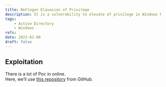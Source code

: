 ```yaml
---
title: Netlogon Elavasion of Privilege
description: It is a vulnerability to elevate of privilege in Windows Netlogon using the Netlogon Remote Protocol (MS-NRPC). It’s called Zerologon (CVE-2020-1472).
tags:
    - Active Directory
    - Windows
refs:
date: 2023-02-08
draft: false
---
```


## Exploitation

There is a lot of Poc in online.  
Here, we’ll use [this repository](https://github.com/dirkjanm/CVE-2020-1472) from GitHub.